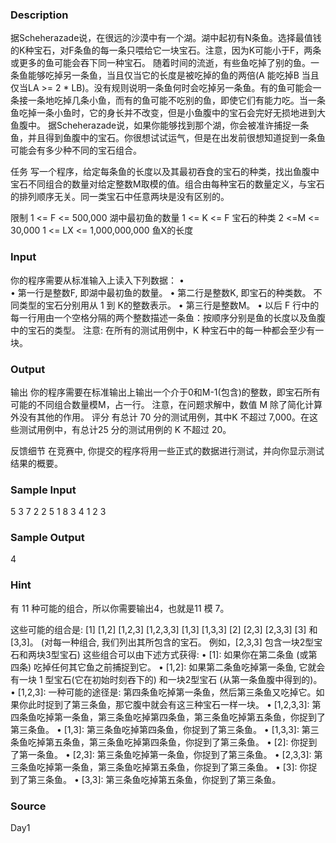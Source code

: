 
### Description
据Scheherazade说，在很远的沙漠中有一个湖。湖中起初有N条鱼。选择最值钱的K种宝石，对F条鱼的每一条只喂给它一块宝石。注意，因为K可能小于F，两条或更多的鱼可能会吞下同一种宝石。
随着时间的流逝，有些鱼吃掉了别的鱼。一条鱼能够吃掉另一条鱼，当且仅当它的长度是被吃掉的鱼的两倍(A 能吃掉B 当且仅当LA >= 2 * LB)。没有规则说明一条鱼何时会吃掉另一条鱼。有的鱼可能会一条接一条地吃掉几条小鱼，而有的鱼可能不吃别的鱼，即使它们有能力吃。当一条鱼吃掉一条小鱼时，它的身长并不改变，但是小鱼腹中的宝石会完好无损地进到大鱼腹中。
据Scheherazade说，如果你能够找到那个湖，你会被准许捕捉一条鱼，并且得到鱼腹中的宝石。你很想试试运气，但是在出发前很想知道捉到一条鱼可能会有多少种不同的宝石组合。

任务
写一个程序，给定每条鱼的长度以及其最初吞食的宝石的种类，找出鱼腹中宝石不同组合的数量对给定整数M取模的值。组合由每种宝石的数量定义，与宝石的排列顺序无关。同一类宝石中任意两块是没有区别的。

限制
1 <= F <= 500,000		湖中最初鱼的数量
1 <= K <= F			宝石的种类
2 <=M <= 30,000	
1 <= LX <= 1,000,000,000	鱼X的长度


### Input
你的程序需要从标准输入上读入下列数据：
•	
•	第一行是整数F, 即湖中最初鱼的数量。
•	第二行是整数K, 即宝石的种类数。
不同类型的宝石分别用从 1 到 K的整数表示。
•	第三行是整数M。
•	以后 F 行中的每一行用由一个空格分隔的两个整数描述一条鱼：按顺序分别是鱼的长度以及鱼腹中的宝石的类型。
注意: 在所有的测试用例中，K 种宝石中的每一种都会至少有一块。
 

### Output
输出
你的程序需要在标准输出上输出一个介于0和M-1(包含)的整数，即宝石所有可能的不同组合数量模M，占一行。
注意，在问题求解中，数值 M 除了简化计算外没有其他的作用。
评分
有总计 70 分的测试用例，其中K 不超过 7,000。在这些测试用例中，有总计25 分的测试用例的 K 不超过 20。

反馈细节
在竞赛中, 你提交的程序将用一些正式的数据进行测试，并向你显示测试结果的概要。

### Sample Input

5
3
7
2 2
5 1
8 3
4 1
2 3	


### Sample Output
4



### Hint
有 11 种可能的组合，所以你需要输出4，也就是11 模 7。

这些可能的组合是: [1] [1,2] [1,2,3] [1,2,3,3] [1,3] [1,3,3] [2] [2,3] [2,3,3] [3] 和 [3,3]。 
(对每一种组合, 我们列出其所包含的宝石。 例如，[2,3,3] 包含一块2型宝石和两块3型宝石)
这些组合可以由下述方式获得:
•	[1]: 如果你在第二条鱼 (或第四条) 吃掉任何其它鱼之前捕捉到它。 
•	[1,2]: 如果第二条鱼吃掉第一条鱼, 它就会有一块 1 型宝石(它在初始时刻吞下的) 和一块2型宝石 (从第一条鱼腹中得到的)。
•	[1,2,3]: 一种可能的途径是: 第四条鱼吃掉第一条鱼，然后第三条鱼又吃掉它。如果你此时捉到了第三条鱼，那它腹中就会有这三种宝石一样一块。
•	[1,2,3,3]: 第四条鱼吃掉第一条鱼，第三条鱼吃掉第四条鱼，第三条鱼吃掉第五条鱼，你捉到了第三条鱼。
•	[1,3]: 第三条鱼吃掉第四条鱼，你捉到了第三条鱼。
•	[1,3,3]: 第三条鱼吃掉第五条鱼，第三条鱼吃掉第四条鱼，你捉到了第三条鱼。
•	[2]: 你捉到了第一条鱼。
•	[2,3]: 第三条鱼吃掉第一条鱼，你捉到了第三条鱼。
•	[2,3,3]: 第三条鱼吃掉第一条鱼，第三条鱼吃掉第五条鱼，你捉到了第三条鱼。
•	[3]: 你捉到了第三条鱼。
•	[3,3]: 第三条鱼吃掉第五条鱼，你捉到了第三条鱼。


### Source
Day1